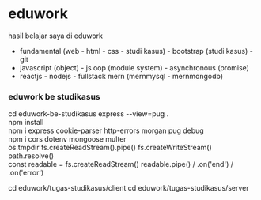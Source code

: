 # eduwork

hasil belajar saya di eduwork

- fundamental (web - html - css - studi kasus) - bootstrap (studi kasus) - git
- javascript (object) - js oop (module system) - asynchronous (promise)
- reactjs - nodejs - fullstack mern (mernmysql - mernmongodb)

### eduwork be studikasus

cd eduwork-be-studikasus
express --view=pug . <br/>
npm install<br/>
npm i express cookie-parser http-errors morgan pug debug <br/>
npm i cors dotenv mongoose multer <br/>
os.tmpdir fs.createReadStream().pipe() fs.createWriteStream() path.resolve() <br/>
const readable = fs.createReadStream() readable.pipe() / .on('end') / .on('error')

cd eduwork/tugas-studikasus/client
cd eduwork/tugas-studikasus/server
